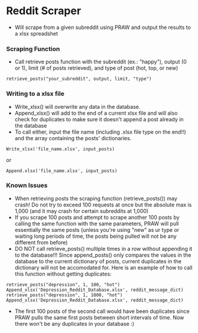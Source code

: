 # Reddit Scraper
- Will scrape from a given subreddit using PRAW and output the results to a xlsx spreadshet

### Scraping Function
- Call retrieve posts function with the subreddit (ex.: "happy"), output (0 or 1), limit (# of posts retrieved), and type of post (hot, top, or new)
```
retrieve_posts("your_subreddit", output, limit, "type")
```
### Writing to a xlsx file
- Write_xlsx() will overwrite any data in the database.
- Append_xlsx() will add to the end of a current xlsx file and will also check for duplicates to make sure it doesn't append a post already in the database
- To call either, input the file name (including .xlsx file type on the end!!) and the array containing the posts' dictionaries.

```
Write_xlsx('file_name.xlsx', input_posts)
```
or
```
Append.xlsx('file_name.xlsx', input_posts)
```

### Known Issues
- When retrieving posts the scraping function (retrieve_posts()) may crash! Do not try to exceed 100 requests at once but the absolute max is 1,000 (and it may crash for certain subreddits at 1,000)
- If you scrape 100 posts and attempt to scrape another 100 posts by calling the same function with the same parameters, PRAW will pull essentially the same posts (unless you're using "new" as ur type or waiting long periods of time, the posts being pulled will not be any different from before)
- DO NOT call retrieve_posts() multiple times in a row without appending it to the database!!! Since append_posts() only compares the values in the database to the current dictionary of posts, current duplicates in the dictionary will not be accomodated for. Here is an example of how to call this function without getting duplicates:
```
retrieve_posts("depression", 1, 100, "hot")
Append_xlsx('Depression_Reddit_Database.xlsx', reddit_message_dict)
retrieve_posts("depression", 1, 1000, "hot")
Append_xlsx('Depression_Reddit_Database.xlsx', reddit_message_dict)
```
- The first 100 posts of the second call would have been duplicates since PRAW pulls the same first posts between short intervals of time. Now there won't be any duplicates in your database :)



